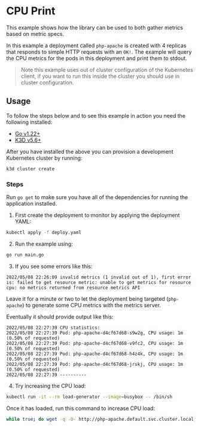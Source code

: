# CPU Print

This example shows how the library can be used to both gather metrics based on metric specs.

In this example a deployment called `php-apache` is created with 4 replicas that responds to simple HTTP requests
with an `OK!`. The example will query the CPU metrics for the pods in this deployment and print them to stdout.

> Note this example uses out of cluster configuration of the Kubernetes client, if you want to run this inside the
> cluster you should use in cluster configuration.

## Usage

To follow the steps below and to see this example in action you need the following installed:

- [Go v1.22+](https://go.dev/doc/install)
- [K3D v5.6+](https://k3d.io/v5.6.0/#installation)

After you have installed the above you can provision a development Kubernetes cluster by running:

```bash
k3d cluster create
```

### Steps

Run `go get` to make sure you have all of the dependencies for running the application installed.

1. First create the deployment to monitor by applying the deployment YAML:

```bash
kubectl apply -f deploy.yaml
```

2. Run the example using:

```bash
go run main.go
```

3. If you see some errors like this:

```
2022/05/08 22:26:09 invalid metrics (1 invalid out of 1), first error is: failed to get resource metric: unable to get metrics for resource cpu: no metrics returned from resource metrics API
```

Leave it for a minute or two to let the deployment being targeted (`php-apache`) to generate some CPU metrics with
the metrics server.

Eventually it should provide output like this:

```
2022/05/08 22:27:39 CPU statistics:
2022/05/08 22:27:39 Pod: php-apache-d4cf67d68-s9w2g, CPU usage: 1m (0.50% of requested)
2022/05/08 22:27:39 Pod: php-apache-d4cf67d68-v9fc2, CPU usage: 1m (0.50% of requested)
2022/05/08 22:27:39 Pod: php-apache-d4cf67d68-h4z4k, CPU usage: 1m (0.50% of requested)
2022/05/08 22:27:39 Pod: php-apache-d4cf67d68-jrskj, CPU usage: 1m (0.50% of requested)
2022/05/08 22:27:39 ----------
```

4. Try increasing the CPU load:

```bash
kubectl run -it --rm load-generator --image=busybox -- /bin/sh
```

Once it has loaded, run this command to increase CPU load:

```bash
while true; do wget -q -O- http://php-apache.default.svc.cluster.local; done
```
